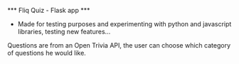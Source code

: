 *** Fliq Quiz - Flask app ***

* Made for testing purposes and experimenting with python and javascript libraries, testing new features... 

Questions are from an Open Trivia API, the user can choose which category of questions he would like.